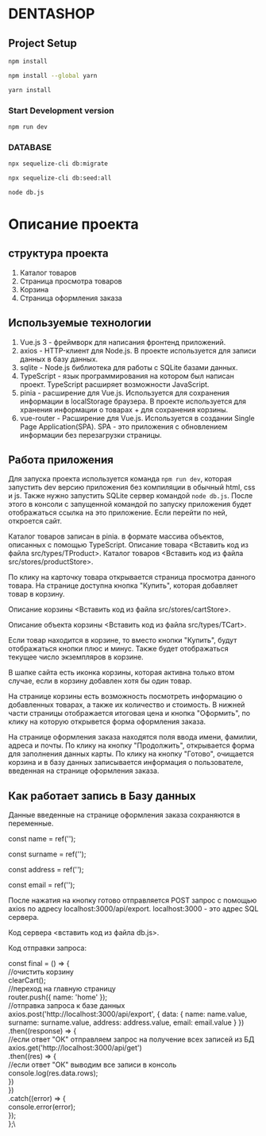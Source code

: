 # DENTASHOP

## Project Setup

```sh
npm install
```

```sh
npm install --global yarn
```

```sh
yarn install
```

### Start Development version

```sh
npm run dev
```

### DATABASE


```sh
npx sequelize-cli db:migrate
```

```sh
npx sequelize-cli db:seed:all
```

```sh
node db.js
```

# Описание проекта

## структура проекта

1. Каталог товаров
2. Страница просмотра товаров
3. Корзина
4. Страница оформления заказа

## Используемые технологии

1. Vue.js 3 - фреймворк для написания фронтенд приложений.
2. axios - HTTP-клиент для Node.js. В проекте используется для записи данных в базу данных.
3. sqlite - Node.js библиотека для работы с SQLite базами данных.
4. TypeScript - язык программирования на котором был написан проект. TypeScript расширяет возможности JavaScript.
5. pinia - расширение для Vue.js. Используется для сохранения информации в localStorage браузера. В проекте используется для хранения информации о товарах + для сохранения корзины.
6. vue-router - Расширение для Vue.js. Используется в создании Single Page Application(SPA). SPA - это приложения с обновлением информации без перезагрузки страницы.

## Работа приложения

Для запуска проекта используется команда `npm run dev`, которая запустить dev версию приложения без компиляции в обычный html, css и js. Также нужно запустить SQLite сервер командой `node db.js`. После этого в консоли с запущенной командой по запуску приложения будет отображаться ссылка на это приложение. Если перейти по ней, откроется сайт.

Каталог товаров записан в pinia. в формате массива объектов, описанных с помощью TypeScript. Описание товара <Вставить код из файла src/types/TProduct>. Каталог товаров  <Вставить код из файла src/stores/productStore>.

По клику на карточку товара открывается страница просмотра данного товара. На странице доступна кнопка "Купить", которая добавляет товар в корзину.

Описание корзины <Вставить код из файла src/stores/cartStore>.

Описание объекта корзины <Вставить код из файла src/types/TCart>.

Если товар находится в корзине, то вместо кнопки "Купить", будут отображаться кнопки плюс и минус. Также будет отображаться текущее число экземпляров в корзине.

В шапке сайта есть иконка корзины, которая активна только втом случае, если в корзину добавлен хотя бы один товар.

На странице корзины есть возможность посмотреть информацию о добавленных товарах, а также их количество и стоимость. В нижней части страницы отображается итоговая цена и кнопка "Оформить", по клику на которую открывется форма оформления заказа.

На странице оформления заказа находятся поля ввода имени, фамилии, адреса и почты. По клику на кнопку "Продолжить", открывается форма для заполнения данных карты. По клику на кнопку "Готово", очищается корзина и в базу данных записывается информация о пользователе, введенная на странице оформления заказа.

## Как работает запись в Базу данных

Данные введенные на странице оформления заказа сохраняются в переменные.

const name = ref('');

const surname = ref('');

const address = ref('');

const email = ref('');

После нажатия на кнопку готово отправляется POST запрос с помощью axios по адресу localhost:3000/api/export. localhost:3000 - это адрес SQL сервера.

Код сервера <вставить код из файла db.js>.

Код отправки запроса: 

const final = () => {\
//очистить корзину\
clearCart();\
//переход на главную страницу\
router.push({ name: 'home' });\
//отправка запроса к базе данных\
axios.post('http://localhost:3000/api/export', { data: { name: name.value, surname: surname.value, address: address.value, email: email.value } })\
.then((response) => {\
//если ответ "ОК" отправляем запрос на получение всех записей из БД\
axios.get('http://localhost:3000/api/get')\
.then((res) => {\
//если ответ "ОК" выводим все записи в консоль\
console.log(res.data.rows);\
})\
})\
.catch((error) => {\
console.error(error);\
});\
};\


